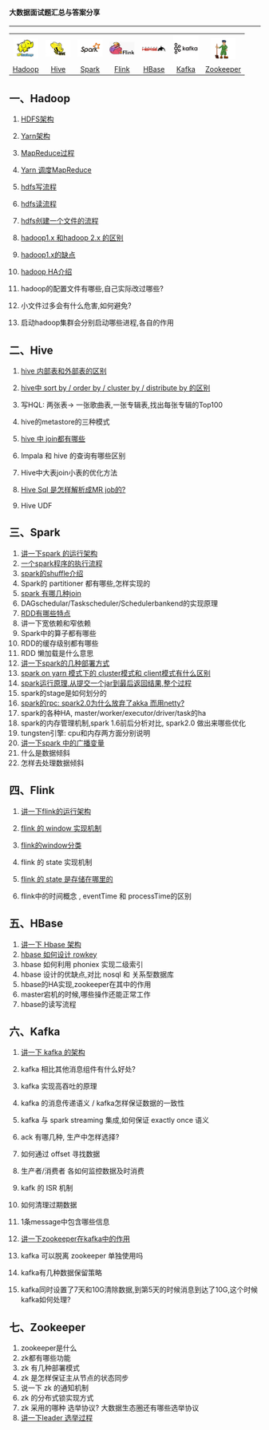 #### 大数据面试题汇总与答案分享

------

<table>
    <tr>
     <th><img width="50px" src="./pictures/hadoop.jpg"></th>
     <th><img width="50px" src="./pictures/hive.jpg"></th>
     <th><img width="50px" src="./pictures/spark.jpg"></th>
     <th><img width="50px" src="./pictures/flink.png"></th>
     <th><img width="50px" src="./pictures/hbase.png"></th>
     <th><img width="50px" src="./pictures/kafka.png"></th>
     <th><img width="50px" src="./pictures/zookeeper.jpg"></th>
    </tr>
<tr>
  <td align="center"><a href="#一hadoop">Hadoop</a></td>
  <td align="center"><a href="#二hive">Hive</a></td>
  <td align="center"><a href="#三spark">Spark</a></td>
  <td align="center"><a href="#四flink">Flink</a></td>
  <td align="center"><a href="#五hbase">HBase</a></td>
  <td align="center"><a href="#六kafka">Kafka</a></td>
  <td align="center"><a href="#七zookeeper">Zookeeper</a></td>
</tr>
    </table>


## 一、Hadoop

1. [HDFS架构](./docs/HDFS架构.md)

2. [Yarn架构](./docs/Yarn架构.md)

3. [MapReduce过程](./docs/MapReduce过程.md)

4. [Yarn 调度MapReduce](./docs/Yarn调度MapReduce.md)

5. [hdfs写流程](./docs/hdfs写流程.md)

6. [hdfs读流程](./docs/hdfs读流程.md)

7. [hdfs创建一个文件的流程](./docs/hdfs创建一个文件的流程.md)

8. [hadoop1.x 和hadoop 2.x 的区别](./docs/hadoop1.x和hadoop2.x的区别.md)

9. [hadoop1.x的缺点](./docs/hadoop1.x的缺点.md)

10. [hadoop HA介绍](./docs/hadoopHA介绍.md)

11. hadoop的配置文件有哪些,自己实际改过哪些?

12. 小文件过多会有什么危害,如何避免?

13. 启动hadoop集群会分别启动哪些进程,各自的作用

    

## 二、Hive

1. [hive 内部表和外部表的区别](./docs/hive内部表和外部表的区别.md)

2. [hive中 sort by / order by / cluster by / distribute by 的区别](./docs/hive四种排序方式的区别.md)

3. 写HQL: 两张表-> 一张歌曲表,一张专辑表,找出每张专辑的Top100

4. hive的metastore的三种模式

5. [hive 中 join都有哪些](./docs/hive中join都有哪些.md)

6. Impala 和 hive 的查询有哪些区别

7. Hive中大表join小表的优化方法

8. [Hive Sql 是怎样解析成MR job的?](./docs/HiveToMR.md)

9. Hive UDF

   

## 三、Spark

1. [讲一下spark 的运行架构](./docs/讲一下spark的运行架构.md)
2. [一个spark程序的执行流程](./docs/一个spark程序的执行流程.md)
3. [spark的shuffle介绍](./docs/spark的shuffle介绍.md)
4. Spark的 partitioner 都有哪些,怎样实现的
5. [spark 有哪几种join](./docs/spark有哪几种join.md)
6. DAGschedular/Taskscheduler/Schedulerbankend的实现原理
7. [RDD有哪些特点](./docs/RDD有哪些特点.md)
8. 讲一下宽依赖和窄依赖
9. Spark中的算子都有哪些
10. RDD的缓存级别都有哪些
11. RDD 懒加载是什么意思
12. [讲一下spark的几种部署方式](./docs/讲一下spark的几种部署方式.md)
13. [spark on yarn 模式下的 cluster模式和 client模式有什么区别](./docs/spark中cluster模式和client模式有什么区别.md)
14. [spark运行原理,从提交一个jar到最后返回结果,整个过程](./docs/spark从提交一个jar到最后返回结果.md)
15. spark的stage是如何划分的
16. [spark的rpc: spark2.0为什么放弃了akka 而用netty?](./docs/spark2.0为什么放弃了akka而用netty.md)
17. spark的各种HA,  master/worker/executor/driver/task的ha
18. spark的内存管理机制,spark 1.6前后分析对比, spark2.0 做出来哪些优化
19. tungsten引擎: cpu和内存两方面分别说明
20. [讲一下spark 中的广播变量](./docs/spark中的广播变量.md)
21. 什么是数据倾斜
22. 怎样去处理数据倾斜

## 四、Flink

1. [讲一下flink的运行架构](./docs/讲一下flink的运行架构.md)

2. [flink 的 window 实现机制](./docs/flink的window实现机制.md)

3. [flink的window分类](./docs/flink的window分类.md)

4. flink 的 state 实现机制

5. [flink 的 state 是存储在哪里的](./docs/flink的state是存储在哪里的.md)

6. flink中的时间概念 , eventTime 和 processTime的区别

   

## 五、HBase

1. [讲一下 Hbase 架构](./docs/讲一下Hbase架构.md)
2. [hbase 如何设计 rowkey](./docs/hbase如何设计rowkey.md)
3. hbase 如何利用 phoniex 实现二级索引
4. hbase 设计的优缺点,对比 nosql 和 关系型数据库
5. hbase的HA实现,zookeeper在其中的作用
6. master宕机的时候,哪些操作还能正常工作
7. hbase的读写流程

## 六、Kafka

1. [讲一下 kafka 的架构](./docs/讲一下kafka的架构.md)

2. kafka 相比其他消息组件有什么好处?

3. kafka 实现高吞吐的原理

4. kafka 的消息传递语义 / kafka怎样保证数据的一致性

5. kafka 与 spark streaming 集成,如何保证 exactly once 语义

6. ack 有哪几种, 生产中怎样选择?

7. 如何通过 offset 寻找数据

8. 生产者/消费者 各如何监控数据及时消费

9. kafk 的 ISR 机制

10. 如何清理过期数据

11. 1条message中包含哪些信息

12. [讲一下zookeeper在kafka中的作用](./docs/讲一下zookeeper在kafka中的作用.md)

13. kafka 可以脱离 zookeeper 单独使用吗

14. kafka有几种数据保留策略

15. kafka同时设置了7天和10G清除数据,到第5天的时候消息到达了10G,这个时候kafka如何处理?

    

## 七、Zookeeper

1. zookeeper是什么
2. zk都有哪些功能
3. zk 有几种部署模式
4. zk 是怎样保证主从节点的状态同步
5. 说一下 zk 的通知机制
6. zk 的分布式锁实现方式
7. zk 采用的哪种 选举协议? 大数据生态圈还有哪些选举协议
8. [讲一下leader 选举过程](./docs/讲一下leader选举过程.md)

